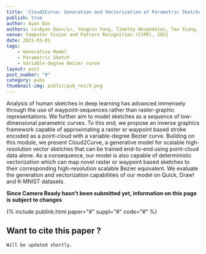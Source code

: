 ```yaml
---
title: 'Cloud2Curve: Generation and Vectorization of Parametric Sketches'
publish: true
author: Ayan Das
authors: <i>Ayan Das</i>, Yongxin Yang, Timothy Hospedales, Tao Xiang, Yi-Zhe Song
venue: Computer Vision and Pattern Recognition (CVPR), 2021
date: 2021-03-01
tags:
    - Generative Model
    - Parametric Sketch
    - Variable-degree Bezier curve
layout: post
post_number: "9"
category: pubs
thumbnail-img: public/pub_res/9.png
---
```



Analysis of human sketches in deep learning has advanced immensely through the use of waypoint-sequences rather than raster-graphic representations.  We further aim to model sketches as a sequence of low-dimensional parametric curves.  To this end, we propose an inverse graphics framework capable of approximating a raster or waypoint based stroke encoded as a point-cloud with a variable-degree Bezier curve.  Building on this module, we present Cloud2Curve, a generative model for scalable high-resolution vector sketches that can be trained end-to-end using point-cloud data alone. As a consequence, our model is also capable of deterministic vectorization which can map novel raster or waypoint based sketches to their corresponding high-resolution scalable Bezier equivalent. We evaluate the generation and vectorization capabilities of our model on Quick, Draw! and K-MNIST datasets.

**Since Camera Ready hasn't been submitted yet, information on this page is subject to changes**

{% include publink.html paper="#" suppl="#" code="#" %}


## Want to cite this paper ?
```
Will be updated shortly.
```
